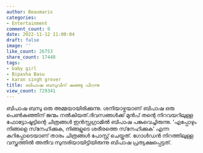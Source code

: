 ```yaml
---
author: Beaumaris
categories:
- Entertainment
comment_count: 0
date: 2022-11-12 11:00:04
draft: false
image: ''
like_count: 26753
share_count: 17448
tags:
- baby girl
- Bipasha Basu
- karan singh grover
title: ബിപാഷ ബസുവിന് കുഞ്ഞു പിറന്നു
view_count: 729341
---
```


ബിപാഷ ബസു ഒരു അമ്മയായിരിക്കുന്നു. ശനിയാഴ്ചയാണ് ബിപാഷ ഒരു പെൺകുഞ്ഞിന് ജന്മം നൽകിയത്.ദിവസങ്ങൾക്ക് മുൻപ് തന്റെ നിറവയറിലുള്ള ഫോട്ടോഷൂട്ടിന്റെ ചിത്രങ്ങള്‍ ഇന്‍സ്റ്റഗ്രാമില്‍ ബിപാഷ പങ്കുവെച്ചിരുന്നു. 'എപ്പോഴും നിങ്ങളെ സ്‌നേഹിക്കുക, നിങ്ങളുടെ ശരീരത്തെ സ്‌നേഹിക്കുക' എന്ന കുറിപ്പോടെയാണ് താരം ചിത്രങ്ങള്‍ പോസ്റ്റ് ചെയ്തത്. ഗോള്‍ഡന്‍ നിറത്തിലുള്ള വസ്ത്രത്തില്‍ അതീവ സുന്ദരിയായിട്ടിയിരുന്നു ബിപാഷ പ്രത്യക്ഷപ്പെട്ടത്.